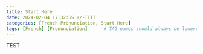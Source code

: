 ```yaml
---
title: Start Here
date: 2024-02-04 17:32:SS +/-TTTT
categories: [French Pronunciation, Start Here]
tags: [French] [Pronunciation]      # TAG names should always be lowercase
---
```


TEST
